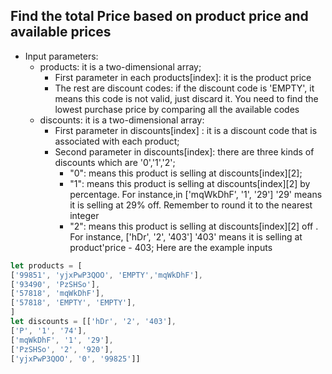 ## Find the total Price based on product price and available prices
* Input parameters:
    * products: it is a two-dimensional array;
        * First parameter in each products[index]: it is the product price
        * The rest are discount codes: if the discount code is 'EMPTY', it
         means this code is not valid, just discard it. You need to find the
          lowest purchase price by comparing all the available codes
    * discounts: it is a two-dimensional array:
        * First parameter in discounts[index] : it is a discount code that
         is associated with each product;
        * Second parameter in discounts[index]: there are three kinds of
         discounts which are '0','1','2';
            * "0": means this product is selling at discounts[index][2];
            * "1": means this product is selling at discounts[index][2] by
             percentage. For instance,in ['mqWkDhF', '1', '29'] '29' means it
              is selling at 29% off. Remember to round it to the nearest integer
            * "2": means this product is selling at discounts[index][2] off
            . For instance, ['hDr', '2', '403'] '403' means it is selling at
             product'price - 403;
Here are the example inputs
 ```javascript
let products = [
 ['99851', 'yjxPwP3QOO', 'EMPTY','mqWkDhF'],
 ['93490', 'PzSHSo'],
 ['57818', 'mqWkDhF'],
 ['57818', 'EMPTY', 'EMPTY'],
]
let discounts = [['hDr', '2', '403'],
['P', '1', '74'],
['mqWkDhF', '1', '29'],
['PzSHSo', '2', '920'],
['yjxPwP3QOO', '0', '99825']]
```
